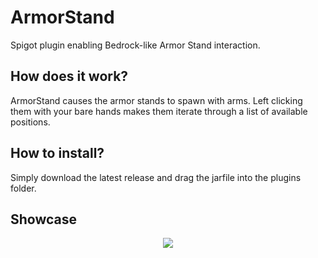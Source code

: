 # ArmorStand
Spigot plugin enabling Bedrock-like Armor Stand interaction.

## How does it work?
ArmorStand causes the armor stands to spawn with arms. Left clicking them with your bare hands makes them iterate through a list of available positions.

## How to install?
Simply download the latest release and drag the jarfile into the plugins folder.

## Showcase
<p align="center">
  <img src="https://github.com/samdahles/ArmorStand/blob/main/showcase.gif" />
</p>
